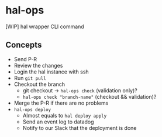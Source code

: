 hal-ops
=======

[WIP] hal wrapper CLI command

## Concepts

- Send P-R
- Review the changes
- Login the hal instance with ssh
- Run `git pull`
- Checkout the branch
    - git checkout -> `hal-ops check` (validation only)?
    - `hal-ops check "branch-name"`   (checkout && validation)?
- Merge the P-R if there are no problems
- `hal-ops deploy`
    - Almost equals to `hal deploy apply`
    - Send an event log to datadog
    - Notify to our Slack that the deployment is done
